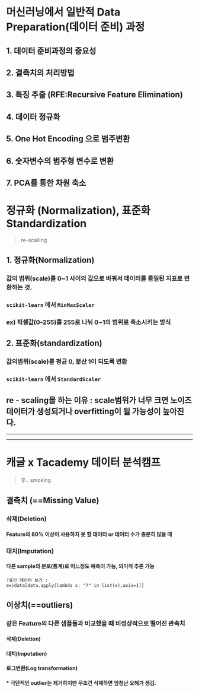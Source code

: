 # 머신러닝에서 일반적 Data Preparation(데이터 준비) 과정

## 1. 데이터 준비과정의 중요성

## 2. 결측치의 처리방법

## 3. 특징 추출 (RFE:Recursive Feature Elimination)

## 4. 데이터 정규화

## 5. One Hot Encoding 으로 범주변환

## 6. 숫자변수의 범주형 변수로 변환

## 7. PCA를 통한 차원 축소





# 정규화 (Normalization), 표준화 Standardization

>  re-scailing

## 1. 정규화(Normalization) 

### 값의 범위(scale)를 0~1 사이의 값으로 바꿔서 데이터를 통일된 지표로 변환하는 것.

### `scikit-learn` 에서 `MinMaxScaler` 

### ex) 픽셀값(0-255)를 255로 나눠 0~1의 범위로 축소시키는 방식



## 2. 표준화(standardization)

### 값의범위(scale)를 평균 0, 분산 1이 되도록 변환

### `scikit-learn` 에서 `StandardScaler` 

## re - scaling을 하는 이유 : scale범위가 너무 크면 노이즈 데이터가 생성되거나 overfitting이 될 가능성이 높아진다.



---



---



# 캐글 x Tacademy 데이터 분석캠프

> 후.. smoking



## 결측치 (==Missing Value)

### 삭제(Deletion) 

#### Feature의 80% 이상이 사용하지 못 할 데이터 or 데이터 수가 충분히 많을 때

### 대치(Imputation)

####  다른 sample의 분포(통계)로 어느정도 예측이 가능, 의미적 추론 가능

```pyth
?표인 데이터 보기 : 
ex)data[data.apply(lambda x: "?" in list(x),axis=1)]
```

### 

## 이상치(==outliers)

### 같은 Feature의 다른 샘플들과 비교했을 때 비정상적으로 떨어진 관측치

#### 삭제(Deletion) 

#### 대치(Imputation)

#### 로그변환(Log transformation)

#### * 극단적인 outlier는 제거하지만 무조건 삭제하면 엄청난 오해가 생김.



